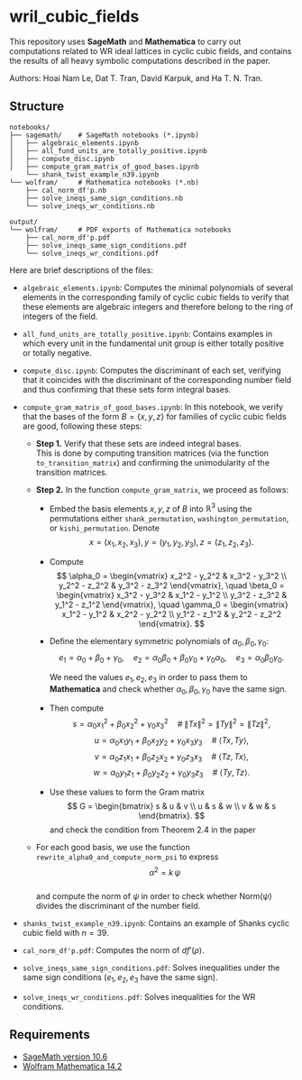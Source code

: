 # wril_cubic_fields

This repository uses **SageMath** and **Mathematica** to carry out computations related to WR ideal lattices in cyclic cubic fields, and contains the results of all heavy symbolic computations described in the paper.

Authors: Hoai Nam Le, Dat T. Tran, David Karpuk, and Ha T. N. Tran.

## Structure

```text
notebooks/
├── sagemath/    # SageMath notebooks (*.ipynb)
│   ├── algebraic_elements.ipynb
│   ├── all_fund_units_are_totally_positive.ipynb
│   ├── compute_disc.ipynb
│   ├── compute_gram_matrix_of_good_bases.ipynb
    └── shank_twist_example_n39.ipynb
└── wolfram/     # Mathematica notebooks (*.nb)
    ├── cal_norm_df'p.nb
    ├── solve_ineqs_same_sign_conditions.nb
    └── solve_ineqs_wr_conditions.nb

output/
└── wolfram/     # PDF exports of Mathematica notebooks
    ├── cal_norm_df'p.pdf
    ├── solve_ineqs_same_sign_conditions.pdf
    └── solve_ineqs_wr_conditions.pdf
```
Here are brief descriptions of the files:
- `algebraic_elements.ipynb`: Computes the minimal polynomials of several elements in the corresponding family of cyclic cubic fields to verify that these elements are algebraic integers and therefore belong to the ring of integers of the field.
- `all_fund_units_are_totally_positive.ipynb`: Contains examples in which every unit in the fundamental unit group is either totally positive or totally negative.
- `compute_disc.ipynb`: Computes the discriminant of each set, verifying that it coincides with the discriminant of the corresponding number field and thus confirming that these sets form integral bases.
- `compute_gram_matrix_of_good_bases.ipynb`: In this notebook, we verify that the bases of the form $B = \{x, y, z\}$ 
  for families of cyclic cubic fields are good, following these steps:

  - **Step 1.** Verify that these sets are indeed integral bases.  
    This is done by computing transition matrices (via the function `to_transition_matrix`) 
    and confirming the unimodularity of the transition matrices.

  - **Step 2.** In the function `compute_gram_matrix`, we proceed as follows:

    + Embed the basis elements $x,y,z$ of $B$ into $\mathbb{R}^3$ using the permutations either
      `shank_permutation`, `washington_permutation`, or `kishi_permutation`. Denote
      $$      x = (x_1, x_2, x_3), 
      y = (y_1, y_2, y_3), 
      z = (z_1, z_2, z_3).      $$

    + Compute
      $$
      \alpha_0 =
      \begin{vmatrix} 
        x_2^2 - y_2^2 & x_3^2 - y_3^2 \\
        y_2^2 - z_2^2 & y_3^2 - z_3^2
      \end{vmatrix},
      \quad
      \beta_0 =
      \begin{vmatrix}
        x_3^2 - y_3^2 & x_1^2 - y_1^2 \\
        y_3^2 - z_3^2 & y_1^2 - z_1^2
      \end{vmatrix},
      \quad
      \gamma_0 =
      \begin{vmatrix}
        x_1^2 - y_1^2 & x_2^2 - y_2^2 \\
        y_1^2 - z_1^2 & y_2^2 - z_2^2
      \end{vmatrix}.
      $$

    + Define the elementary symmetric polynomials of $\alpha_0, \beta_0, \gamma_0$:   
      $$
      e_1 = \alpha_0 + \beta_0 + \gamma_0, \quad
      e_2 = \alpha_0\beta_0 + \beta_0\gamma_0 + \gamma_0\alpha_0, \quad
      e_3 = \alpha_0 \beta_0 \gamma_0.
      $$

      We need the values $e_1, e_2, e_3$ in order to pass them to **Mathematica** and check 
      whether $\alpha_0, \beta_0, \gamma_0$ have the same sign.

    + Then compute
      $$
      s = \alpha_0 x_1^2 + \beta_0 x_2^2 + \gamma_0 x_3^2
      \quad \# \; \|Tx\|^2 = \|Ty\|^2 = \|Tz\|^2,
      $$
      $$
      u = \alpha_0 x_1 y_1 + \beta_0 x_2 y_2 + \gamma_0 x_3 y_3
      \quad \# \; \langle Tx, Ty \rangle,
      $$
      $$
      v = \alpha_0 z_1 x_1 + \beta_0 z_2 x_2 + \gamma_0 z_3 x_3
      \quad \# \; \langle Tz, Tx \rangle,
      $$
      $$
      w = \alpha_0 y_1 z_1 + \beta_0 y_2 z_2 + \gamma_0 y_3 z_3
      \quad \# \; \langle Ty, Tz \rangle.
      $$

    + Use these values to form the Gram matrix
      $$
      G = \begin{bmatrix}
        s & u & v \\
        u & s & w \\
        v & w & s
      \end{bmatrix}.
      $$ and check the condition from Theorem 2.4 in the paper

  - For each good basis, we use the function `rewrite_alpha0_and_compute_norm_psi` to express  
    $$
    \alpha^2 = k \, \psi
    $$  
    and compute the norm of $\psi$ in order to check whether $\mathrm{Norm}(\psi)$ divides the discriminant of the number field.

- `shanks_twist_example_n39.ipynb`: Contains an example of Shanks cyclic cubic field with $n= 39$.
- `cal_norm_df'p.pdf`: Computes the norm of $df'(\rho)$.
- `solve_ineqs_same_sign_conditions.pdf`: Solves inequalities under the same sign conditions ($e_1,e_2,e_3$ have the same sign).
- `solve_ineqs_wr_conditions.pdf`: Solves inequalities for the WR conditions.


## Requirements

- [SageMath version 10.6](https://www.sagemath.org/)
- [Wolfram Mathematica 14.2](https://www.wolfram.com/mathematica/)

